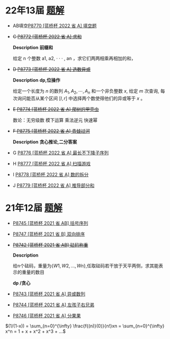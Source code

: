 # 22年13届 [题解](C:\Users\yceachan\Desktop\C_class\数据结构与算法\Contest\蓝桥\2022省赛蓝桥题解.md)

- AB填空[P8770 [蓝桥杯 2022 省 A] 填空题](https://www.luogu.com.cn/problem/P8770)

- ~~C [P8772 [蓝桥杯 2022 省 A] 求和](https://www.luogu.com.cn/problem/P8772)~~

  **Description** **前缀和**

  给定 n 个整数 a1, a2, · · · , an ，求它们两两相乘再相加的和，

- ~~D [P8773 [蓝桥杯 2022 省 A] 选数异或](https://www.luogu.com.cn/problem/P8773)~~

  **Description** **dp,位操作**

  给定一个长度为 $n$ 的数列 $A_{1}, A_{2}, \cdots, A_{n}$ 和一个非负整数 $x$, 给定 $m$ 次查询, 每次询问能否从某个区间 $[l, r]$ 中选择两个数使得他们的异或等于 $x$ 。

- ~~E [P8774 [蓝桥杯 2022 省 A] 爬树的甲壳虫](https://www.luogu.com.cn/problem/P8774)~~

  数论：无穷级数 模下运算 乘法逆元 快速幂

- ~~F [P8775 [蓝桥杯 2022 省 A] 青蛙过河](https://www.luogu.com.cn/problem/P8775)~~

  **Description** **贪心推论,二分答案**

- G [P8776 [蓝桥杯 2022 省 A] 最长不下降子序列](https://www.luogu.com.cn/problem/P8776)

- H [P8777 [蓝桥杯 2022 省 A] 扫描游戏](https://www.luogu.com.cn/problem/P8777)

- I [P8778 [蓝桥杯 2022 省 A] 数的拆分](https://www.luogu.com.cn/problem/P8778)

- J [P8779 [蓝桥杯 2022 省 A] 推导部分和](https://www.luogu.com.cn/problem/P8779)



# 21年12届  [题解](C:\Users\yceachan\Desktop\C_class\数据结构与算法\Contest\12th蓝桥\题解.md)

- [P8745 [蓝桥杯 2021 省 AB] 括号序列](https://www.luogu.com.cn/problem/P8745)

- [P8747 [蓝桥杯 2021 省 B] 双向排序](https://www.luogu.com.cn/problem/P8747)

- ~~[P8742 [蓝桥杯 2021 省 AB] 砝码称重](https://www.luogu.com.cn/problem/P8742)~~

  **Description**

  给n个砝码，重量为$\{W1,W2,...,Wn\}$,任取砝码若干放于天平两侧，求其能表示的重量的数目

  **dp /贪心**

- [P8743 [蓝桥杯 2021 省 A] 异或数列](https://www.luogu.com.cn/problem/P8743)

- [P8744 [蓝桥杯 2021 省 A] 左孩子右兄弟](https://www.luogu.com.cn/problem/P8744)

- [P8746 [蓝桥杯 2021 省 A] 分果果](https://www.luogu.com.cn/problem/P8746)



$(1/(1-x)) = \sum_{n=0}^{\infty} \frac{f{(n)}(0)}{n!}xn = \sum_{n=0}^{\infty} x^n = 1 + x + x^2 + x^3 + …$

